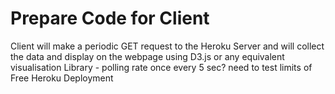 # Prepare Code for Client

Client will make a periodic GET request to the Heroku Server and will collect the data and display on the webpage using D3.js or any equivalent visualisation Library - polling rate once every 5 sec? need to test limits of Free Heroku Deployment